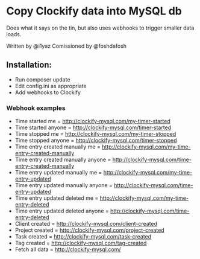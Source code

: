 # Copy Clockify data into MySQL db

Does what it says on the tin, but also uses webhooks to trigger smaller data loads.

Written by @i1yaz
Comissioned by @foshdafosh

## Installation:
* Run composer update
* Edit config.ini as appropriate
* Add webhooks to Clockify
### Webhook examples
* Time started me = http://clockify-mysql.com/my-timer-started
* Time started anyone = http://clockify-mysql.com/timer-started
* Time stopped me = http://clockify-mysql.com/my-timer-stopped
* Time stopped anyone = http://clockify-mysql.com/timer-stopped
* Time entry created manually me = http://clockify-mysql.com/my-time-entry-created-manually
* Time entry created manually anyone = http://clockify-mysql.com/time-entry-created-manually
* Time entry updated manually me = http://clockify-mysql.com/my-time-entry-updated
* Time entry updated manually anyone = http://clockify-mysql.com/time-entry-updated
* Time entry updated deleted me = http://clockify-mysql.com/my-time-entry-deleted
* Time entry updated deleted anyone = http://clockify-mysql.com/time-entry-deleted
* Client created = http://clockify-mysql.com/client-created
* Project created = http://clockify-mysql.com/project-created
* Task created = http://clockify-mysql.com/task-created
* Tag created = http://clockify-mysql.com/tag-created
* Fetch all data = http://clockify-mysql.com/
